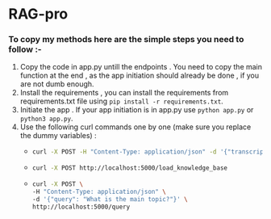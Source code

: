 # RAG-pro

### To copy my methods here are the simple steps you need to follow :-

1. Copy the code in app.py untill the endpoints . You need to copy the main function at the end , as the app initiation should already be done , if you are not dumb enough.
2. Install the requirements , you can install the requirements from requirements.txt file using `pip install -r requirements.txt`.
3. Initiate the app . If your app initiation is in app.py use `python app.py` or `python3 app.py`.
4. Use the following curl commands one by one (make sure you replace the dummy variables) :
   - ```bash
     curl -X POST -H "Content-Type: application/json" -d '{"transcript_path": "path_to_the_transcript_pdf","pdf_paths": ["path_to_study_resource_book_pdf"]}' http://127.0.0.1:5000/create_knowledge_base
     ```
   - ```bash
     curl -X POST http://localhost:5000/load_knowledge_base
     ```
   - ```bash
     curl -X POST \
     -H "Content-Type: application/json" \
     -d '{"query": "What is the main topic?"}' \
     http://localhost:5000/query
     ```
     
